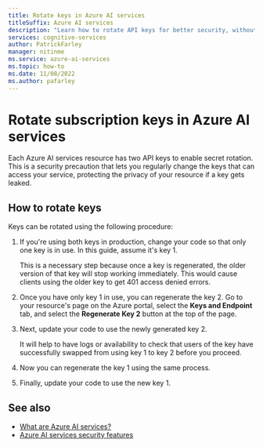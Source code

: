 ```yaml
---
title: Rotate keys in Azure AI services
titleSuffix: Azure AI services
description: "Learn how to rotate API keys for better security, without interrupting service"
services: cognitive-services
author: PatrickFarley
manager: nitinme
ms.service: azure-ai-services
ms.topic: how-to
ms.date: 11/08/2022
ms.author: pafarley
---
```


# Rotate subscription keys in Azure AI services

Each Azure AI services resource has two API keys to enable secret rotation. This is a security precaution that lets you regularly change the keys that can access your service, protecting the privacy of your resource if a key gets leaked.

## How to rotate keys

Keys can be rotated using the following procedure:
 
1. If you're using both keys in production, change your code so that only one key is in use. In this guide, assume it's key 1.

   This is a necessary step because once a key is regenerated, the older version of that key will stop working immediately. This would cause clients using the older key to get 401 access denied errors.
1. Once you have only key 1 in use, you can regenerate the key 2. Go to your resource's page on the Azure portal, select the **Keys and Endpoint** tab, and select the **Regenerate Key 2** button at the top of the page.
1. Next, update your code to use the newly generated key 2.

   It will help to have logs or availability to check that users of the key have successfully swapped from using key 1 to key 2 before you proceed.
1. Now you can regenerate the key 1 using the same process.
1. Finally, update your code to use the new key 1. 

## See also

* [What are Azure AI services?](./what-are-ai-services.md)
* [Azure AI services security features](./security-features.md)
